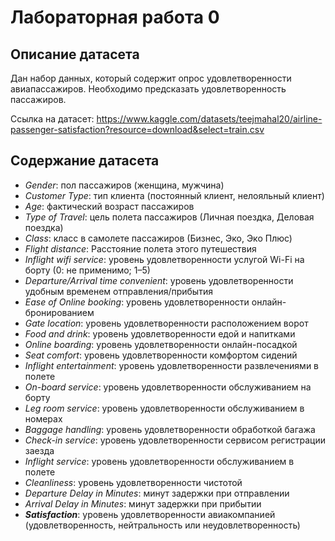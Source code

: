 # Лабораторная работа 0

## Описание датасета

Дан набор данных, который содержит опрос удовлетворенности авиапассажиров. Необходимо предсказать удовлетворенность пассажиров.

Ссылка на датасет: https://www.kaggle.com/datasets/teejmahal20/airline-passenger-satisfaction?resource=download&select=train.csv

## Содержание датасета

* *Gender*: пол пассажиров (женщина, мужчина)
* *Customer Type*: тип клиента (постоянный клиент, нелояльный клиент)
* *Age*: фактический возраст пассажиров
* *Type of Travel*: цель полета пассажиров (Личная поездка, Деловая поездка)
* *Class*: класс в самолете пассажиров (Бизнес, Эко, Эко Плюс)
* *Flight distance*: Расстояние полета этого путешествия
* *Inflight wifi service*: уровень удовлетворенности услугой Wi-Fi на борту (0: не применимо; 1–5)
* *Departure/Arrival time convenient*: уровень удовлетворенности удобным временем отправления/прибытия
* *Ease of Online booking*: уровень удовлетворенности онлайн-бронированием
* *Gate location*: уровень удовлетворенности расположением ворот
* *Food and drink*: уровень удовлетворенности едой и напитками
* *Online boarding*: уровень удовлетворенности онлайн-посадкой
* *Seat comfort*: уровень удовлетворенности комфортом сидений
* *Inflight entertainment*: уровень удовлетворенности развлечениями в полете
* *On-board service*: уровень удовлетворенности обслуживанием на борту
* *Leg room service*: уровень удовлетворенности обслуживанием в номерах
* *Baggage handling*: уровень удовлетворенности обработкой багажа
* *Check-in service*: уровень удовлетворенности сервисом регистрации заезда
* *Inflight service*: уровень удовлетворенности обслуживанием в полете
* *Cleanliness*: уровень удовлетворенности чистотой
* *Departure Delay in Minutes*: минут задержки при отправлении
* *Arrival Delay in Minutes*: минут задержки при прибытии
* ***Satisfaction***: уровень удовлетворенности авиакомпанией (удовлетворенность, нейтральность или неудовлетворенность)
